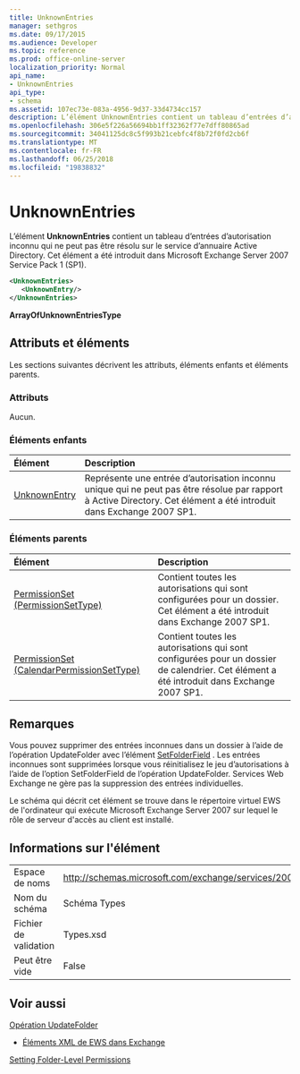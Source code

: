 ```yaml
---
title: UnknownEntries
manager: sethgros
ms.date: 09/17/2015
ms.audience: Developer
ms.topic: reference
ms.prod: office-online-server
localization_priority: Normal
api_name:
- UnknownEntries
api_type:
- schema
ms.assetid: 107ec73e-083a-4956-9d37-33d4734cc157
description: L’élément UnknownEntries contient un tableau d’entrées d’autorisation inconnu qui ne peut pas être résolu sur le service d’annuaire Active Directory. Cet élément a été introduit dans Microsoft Exchange Server 2007 Service Pack 1 (SP1).
ms.openlocfilehash: 306e5f226a56694bb1ff32362f77e7dff80865ad
ms.sourcegitcommit: 34041125dc8c5f993b21cebfc4f8b72f0fd2cb6f
ms.translationtype: MT
ms.contentlocale: fr-FR
ms.lasthandoff: 06/25/2018
ms.locfileid: "19838832"
---
```

# <a name="unknownentries"></a>UnknownEntries

L’élément **UnknownEntries** contient un tableau d’entrées d’autorisation inconnu qui ne peut pas être résolu sur le service d’annuaire Active Directory. Cet élément a été introduit dans Microsoft Exchange Server 2007 Service Pack 1 (SP1). 
  
```xml
<UnknownEntries>
   <UnknownEntry/>
</UnknownEntries>
```

 **ArrayOfUnknownEntriesType**
## <a name="attributes-and-elements"></a>Attributs et éléments

Les sections suivantes décrivent les attributs, éléments enfants et éléments parents.
  
### <a name="attributes"></a>Attributs

Aucun.
  
### <a name="child-elements"></a>Éléments enfants

|**Élément**|**Description**|
|:-----|:-----|
|[UnknownEntry](unknownentry.md) <br/> |Représente une entrée d’autorisation inconnu unique qui ne peut pas être résolue par rapport à Active Directory. Cet élément a été introduit dans Exchange 2007 SP1.  <br/> |
   
### <a name="parent-elements"></a>Éléments parents

|**Élément**|**Description**|
|:-----|:-----|
|[PermissionSet (PermissionSetType)](permissionset-permissionsettype.md) <br/> |Contient toutes les autorisations qui sont configurées pour un dossier. Cet élément a été introduit dans Exchange 2007 SP1.  <br/> |
|[PermissionSet (CalendarPermissionSetType)](permissionset-calendarpermissionsettype.md) <br/> |Contient toutes les autorisations qui sont configurées pour un dossier de calendrier. Cet élément a été introduit dans Exchange 2007 SP1.  <br/> |
   
## <a name="remarks"></a>Remarques

Vous pouvez supprimer des entrées inconnues dans un dossier à l’aide de l’opération UpdateFolder avec l’élément [SetFolderField](setfolderfield.md) . Les entrées inconnues sont supprimées lorsque vous réinitialisez le jeu d’autorisations à l’aide de l’option SetFolderField de l’opération UpdateFolder. Services Web Exchange ne gère pas la suppression des entrées individuelles. 
  
Le schéma qui décrit cet élément se trouve dans le répertoire virtuel EWS de l'ordinateur qui exécute Microsoft Exchange Server 2007 sur lequel le rôle de serveur d'accès au client est installé.
  
## <a name="element-information"></a>Informations sur l'élément

|||
|:-----|:-----|
|Espace de noms  <br/> |http://schemas.microsoft.com/exchange/services/2006/types  <br/> |
|Nom du schéma  <br/> |Schéma Types  <br/> |
|Fichier de validation  <br/> |Types.xsd  <br/> |
|Peut être vide  <br/> |False  <br/> |
   
## <a name="see-also"></a>Voir aussi



[Opération UpdateFolder](updatefolder-operation.md)


- [Éléments XML de EWS dans Exchange](ews-xml-elements-in-exchange.md)


[Setting Folder-Level Permissions](http://msdn.microsoft.com/library/c7530e86-5112-401c-b10a-9c054ae59f07%28Office.15%29.aspx)


